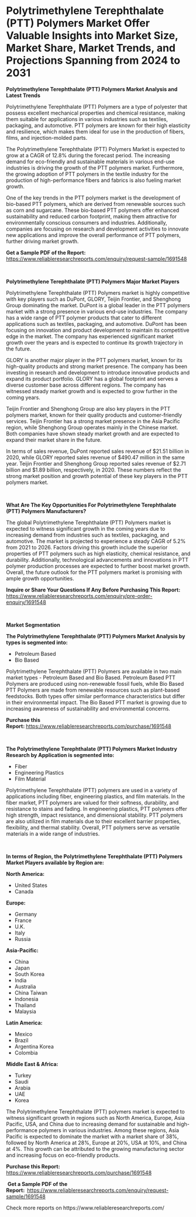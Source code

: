 <p><h1>Polytrimethylene Terephthalate (PTT) Polymers Market Offer Valuable Insights into Market Size, Market Share, Market Trends, and Projections Spanning from 2024 to 2031</h1></p><p><strong>Polytrimethylene Terephthalate (PTT) Polymers Market Analysis and Latest Trends</strong></p>
<p><p>Polytrimethylene Terephthalate (PTT) Polymers are a type of polyester that possess excellent mechanical properties and chemical resistance, making them suitable for applications in various industries such as textiles, packaging, and automotive. PTT polymers are known for their high elasticity and resilience, which makes them ideal for use in the production of fibers, films, and injection-molded parts.</p><p>The Polytrimethylene Terephthalate (PTT) Polymers Market is expected to grow at a CAGR of 12.8% during the forecast period. The increasing demand for eco-friendly and sustainable materials in various end-use industries is driving the growth of the PTT polymers market. Furthermore, the growing adoption of PTT polymers in the textile industry for the production of high-performance fibers and fabrics is also fueling market growth.</p><p>One of the key trends in the PTT polymers market is the development of bio-based PTT polymers, which are derived from renewable sources such as corn and sugarcane. These bio-based PTT polymers offer enhanced sustainability and reduced carbon footprint, making them attractive for environmentally conscious consumers and industries. Additionally, companies are focusing on research and development activities to innovate new applications and improve the overall performance of PTT polymers, further driving market growth.</p></p>
<p><strong>Get a Sample PDF of the Report:&nbsp;</strong> <a href="https://www.reliableresearchreports.com/enquiry/request-sample/1691548">https://www.reliableresearchreports.com/enquiry/request-sample/1691548</a></p>
<p>&nbsp;</p>
<p><strong>Polytrimethylene Terephthalate (PTT) Polymers Major Market Players</strong></p>
<p><p>Polytrimethylene Terephthalate (PTT) Polymers market is highly competitive with key players such as DuPont, GLORY, Teijin Frontier, and Shenghong Group dominating the market. DuPont is a global leader in the PTT polymers market with a strong presence in various end-use industries. The company has a wide range of PTT polymer products that cater to different applications such as textiles, packaging, and automotive. DuPont has been focusing on innovation and product development to maintain its competitive edge in the market. The company has experienced significant market growth over the years and is expected to continue its growth trajectory in the future.</p><p>GLORY is another major player in the PTT polymers market, known for its high-quality products and strong market presence. The company has been investing in research and development to introduce innovative products and expand its product portfolio. GLORY has a global footprint and serves a diverse customer base across different regions. The company has witnessed steady market growth and is expected to grow further in the coming years.</p><p>Teijin Frontier and Shenghong Group are also key players in the PTT polymers market, known for their quality products and customer-friendly services. Teijin Frontier has a strong market presence in the Asia Pacific region, while Shenghong Group operates mainly in the Chinese market. Both companies have shown steady market growth and are expected to expand their market share in the future.</p><p>In terms of sales revenue, DuPont reported sales revenue of $21.51 billion in 2020, while GLORY reported sales revenue of $490.47 million in the same year. Teijin Frontier and Shenghong Group reported sales revenue of $2.71 billion and $1.89 billion, respectively, in 2020. These numbers reflect the strong market position and growth potential of these key players in the PTT polymers market.</p></p>
<p>&nbsp;</p>
<p><strong>What Are The Key Opportunities For Polytrimethylene Terephthalate (PTT) Polymers Manufacturers?</strong></p>
<p><p>The global Polytrimethylene Terephthalate (PTT) Polymers market is expected to witness significant growth in the coming years due to increasing demand from industries such as textiles, packaging, and automotive. The market is projected to experience a steady CAGR of 5.2% from 2021 to 2026. Factors driving this growth include the superior properties of PTT polymers such as high elasticity, chemical resistance, and durability. Additionally, technological advancements and innovations in PTT polymer production processes are expected to further boost market growth. Overall, the future outlook for the PTT polymers market is promising with ample growth opportunities.</p></p>
<p><strong>Inquire or Share Your Questions If Any Before Purchasing This Report:</strong> <a href="https://www.reliableresearchreports.com/enquiry/pre-order-enquiry/1691548">https://www.reliableresearchreports.com/enquiry/pre-order-enquiry/1691548</a></p>
<p>&nbsp;</p>
<p><strong>Market Segmentation</strong></p>
<p><strong>The Polytrimethylene Terephthalate (PTT) Polymers Market Analysis by types is segmented into:</strong></p>
<p><ul><li>Petroleum Based</li><li>Bio Based</li></ul></p>
<p><p>Polytrimethylene Terephthalate (PTT) Polymers are available in two main market types - Petroleum Based and Bio Based. Petroleum Based PTT Polymers are produced using non-renewable fossil fuels, while Bio Based PTT Polymers are made from renewable resources such as plant-based feedstocks. Both types offer similar performance characteristics but differ in their environmental impact. The Bio Based PTT market is growing due to increasing awareness of sustainability and environmental concerns.</p></p>
<p><strong>Purchase this Report:&nbsp;</strong><a href="https://www.reliableresearchreports.com/purchase/1691548">https://www.reliableresearchreports.com/purchase/1691548</a></p>
<p>&nbsp;</p>
<p><strong>The Polytrimethylene Terephthalate (PTT) Polymers Market Industry Research by Application is segmented into:</strong></p>
<p><ul><li>Fiber</li><li>Engineering Plastics</li><li>Film Material</li></ul></p>
<p><p>Polytrimethylene Terephthalate (PTT) polymers are used in a variety of applications including fiber, engineering plastics, and film materials. In the fiber market, PTT polymers are valued for their softness, durability, and resistance to stains and fading. In engineering plastics, PTT polymers offer high strength, impact resistance, and dimensional stability. PTT polymers are also utilized in film materials due to their excellent barrier properties, flexibility, and thermal stability. Overall, PTT polymers serve as versatile materials in a wide range of industries.</p></p>
<p>&nbsp;</p>
<p><strong>In terms of Region, the Polytrimethylene Terephthalate (PTT) Polymers Market Players available by Region are:</strong></p>
<p>
    <p> <strong> North America: </strong>
        <ul>
            <li>United States</li>
            <li>Canada</li>
        </ul>
        </p> 
    <p> <strong> Europe: </strong>
        <ul>
            <li>Germany</li>
            <li>France</li>
            <li>U.K.</li>
            <li>Italy</li>
            <li>Russia</li>
        </ul>
        </p> 
    <p> <strong> Asia-Pacific: </strong>
        <ul>
            <li>China</li>
            <li>Japan</li>
            <li>South Korea</li>
            <li>India</li>
            <li>Australia</li>
            <li>China Taiwan</li>
            <li>Indonesia</li>
            <li>Thailand</li>
            <li>Malaysia</li>
        </ul>
        </p> 
    <p> <strong> Latin America: </strong>
        <ul>
            <li>Mexico</li>
            <li>Brazil</li>
            <li>Argentina Korea</li>
            <li>Colombia</li>
        </ul>
        </p> 
    <p> <strong> Middle East & Africa: </strong>
        <ul>
            <li>Turkey</li>
            <li>Saudi</li>
            <li>Arabia</li>
            <li>UAE</li>
            <li>Korea</li>
        </ul>
    </p>
    </p>
<p><p>The Polytrimethylene Terephthalate (PTT) polymers market is expected to witness significant growth in regions such as North America, Europe, Asia Pacific, USA, and China due to increasing demand for sustainable and high-performance polymers in various industries. Among these regions, Asia Pacific is expected to dominate the market with a market share of 38%, followed by North America at 28%, Europe at 20%, USA at 10%, and China at 4%. This growth can be attributed to the growing manufacturing sector and increasing focus on eco-friendly products.</p></p>
<p><strong>Purchase this Report: </strong><a href="https://www.reliableresearchreports.com/purchase/1691548">https://www.reliableresearchreports.com/purchase/1691548</a></p>
<p>&nbsp;<strong>Get a Sample PDF of the Report:&nbsp;&nbsp;</strong><a href="https://www.reliableresearchreports.com/enquiry/request-sample/1691548">https://www.reliableresearchreports.com/enquiry/request-sample/1691548</a></p>
<p><strong></strong></p>
<p>Check more reports on https://www.reliableresearchreports.com/</p>